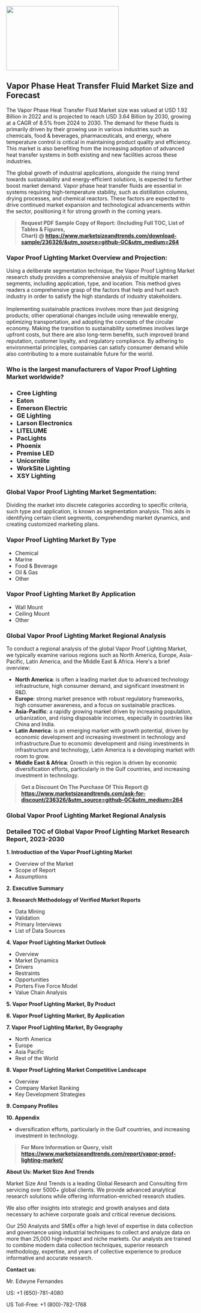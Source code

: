 <p><img class="alignnone size-medium wp-image-20088" src="https://ffe5etoiles.com/wp-content/uploads/2024/12/MST1-300x171.png" alt="" width="300" height="171" /></p><h2>Vapor Phase Heat Transfer Fluid Market Size and Forecast</h2><p>The Vapor Phase Heat Transfer Fluid Market size was valued at USD 1.92 Billion in 2022 and is projected to reach USD 3.64 Billion by 2030, growing at a CAGR of 8.5% from 2024 to 2030. The demand for these fluids is primarily driven by their growing use in various industries such as chemicals, food & beverages, pharmaceuticals, and energy, where temperature control is critical in maintaining product quality and efficiency. This market is also benefiting from the increasing adoption of advanced heat transfer systems in both existing and new facilities across these industries.</p><p>The global growth of industrial applications, alongside the rising trend towards sustainability and energy-efficient solutions, is expected to further boost market demand. Vapor phase heat transfer fluids are essential in systems requiring high-temperature stability, such as distillation columns, drying processes, and chemical reactors. These factors are expected to drive continued market expansion and technological advancements within the sector, positioning it for strong growth in the coming years.</p></p><blockquote id="" class=""><strong>Request PDF Sample Copy of Report: (Including Full TOC, List of Tables &amp; Figures, Chart)&nbsp;@&nbsp;<strong><a href="https://www.marketsizeandtrends.com/download-sample/236326/&utm_source=github-GC&utm_medium=264" target="_blank">https://www.marketsizeandtrends.com/download-sample/236326/&utm_source=github-GC&utm_medium=264</a></strong></strong></blockquote><h3 id="" class="">Vapor Proof Lighting Market&nbsp;Overview and Projection:</h3><p id="" class="">Using a deliberate segmentation technique, the Vapor Proof Lighting Market research study provides a comprehensive analysis of multiple market segments, including application, type, and location. This method gives readers a comprehensive grasp of the factors that help and hurt each industry in order to satisfy the high standards of industry stakeholders. <br /> <br />Implementing sustainable practices involves more than just designing products; other operational changes include using renewable energy, optimizing transportation, and adopting the concepts of the circular economy. Making the transition to sustainability sometimes involves large upfront costs, but there are also long-term benefits, such improved brand reputation, customer loyalty, and regulatory compliance. By adhering to environmental principles, companies can satisfy consumer demand while also contributing to a more sustainable future for the world.</p><h3 id="" class="">Who is the largest manufacturers of&nbsp;Vapor Proof Lighting Market worldwide?</h3><h3 class=""><p><ul><li>Cree Lighting </li><li> Eaton </li><li> Emerson Electric </li><li> GE Lighting </li><li> Larson Electronics </li><li> LITELUME </li><li> PacLights </li><li> Phoenix </li><li> Premise LED </li><li> Unicornlite </li><li> WorkSite Lighting </li><li> XSY Lighting</li></ul></p></h3><h3 id="" class="">Global&nbsp;Vapor Proof Lighting Market Segmentation:</h3><p id="" class="">Dividing the market into discrete categories according to specific criteria, such type and application, is known as segmentation analysis. This aids in identifying certain client segments, comprehending market dynamics, and creating customized marketing plans.</p><h3 id="" class="">Vapor Proof Lighting Market&nbsp;By Type</h3><p><p><ul><li>Chemical</li><li> Marine</li><li> Food & Beverage</li><li> Oil & Gas</li><li> Other</p></li></ul></p></p><h3 id="" class="">Vapor Proof Lighting Market&nbsp;By Application</h3><p class=""><p><ul><li>Wall Mount</li><li> Ceiling Mount</li><li> Other</li></ul></p></p><h3 id="" class="">Global Vapor Proof Lighting Market Regional Analysis</h3><p id="" class="">To conduct a regional analysis of the global Vapor Proof Lighting Market, we typically examine various regions such as North America, Europe, Asia-Pacific, Latin America, and the Middle East &amp; Africa. Here's a brief overview:</p><ul><li><strong>North America</strong>: is often a leading market due to advanced technology infrastructure, high consumer demand, and significant investment in R&amp;D.</li><li><strong>Europe</strong>: strong market presence with robust regulatory frameworks, high consumer awareness, and a focus on sustainable practices.</li><li><strong>Asia-Pacific</strong>: a rapidly growing market driven by increasing population, urbanization, and rising disposable incomes, especially in countries like China and India.</li><li><strong>Latin America</strong>: is an emerging market with growth potential, driven by economic development and increasing investment in technology and infrastructure.Due to economic development and rising investments in infrastructure and technology, Latin America is a developing market with room to grow.</li><li><strong>Middle East &amp; Africa</strong>: Growth in this region is driven by economic diversification efforts, particularly in the Gulf countries, and increasing investment in technology.</li></ul><blockquote id="" class=""><strong>Get a Discount On The Purchase Of This Report @ <strong><a href="https://www.marketsizeandtrends.com/ask-for-discount/236326/&utm_source=github-GC&utm_medium=264" target="_blank">https://www.marketsizeandtrends.com/ask-for-discount/236326/&utm_source=github-GC&utm_medium=264</a></strong></strong></blockquote><h3 id="" class="">Global Vapor Proof Lighting Market Regional Analysis</h3><h3 id="" class="">Detailed TOC of Global Vapor Proof Lighting Market Research Report, 2023-2030</h3><p id="" class=""><strong>1. Introduction of the Vapor Proof Lighting Market</strong></p><ul><li>Overview of the Market</li><li>Scope of Report</li><li>Assumptions</li></ul><p id="" class=""><strong>2. Executive Summary</strong></p><p id="" class=""><strong>3. Research Methodology of Verified Market Reports</strong></p><ul><li>Data Mining</li><li>Validation</li><li>Primary Interviews</li><li>List of Data Sources</li></ul><p id="" class=""><strong>4. Vapor Proof Lighting Market Outlook</strong></p><ul><li>Overview</li><li>Market Dynamics</li><li>Drivers</li><li>Restraints</li><li>Opportunities</li><li>Porters Five Force Model</li><li>Value Chain Analysis</li></ul><p id="" class=""><strong>5. Vapor Proof Lighting Market, By Product</strong></p><p id="" class=""><strong>6. Vapor Proof Lighting Market, By Application</strong></p><p id="" class=""><strong>7. Vapor Proof Lighting Market, By Geography</strong></p><ul><li>North America</li><li>Europe</li><li>Asia Pacific</li><li>Rest of the World</li></ul><p id="" class=""><strong>8. Vapor Proof Lighting Market Competitive Landscape</strong></p><ul><li>Overview</li><li>Company Market Ranking</li><li>Key Development Strategies</li></ul><p id="" class=""><strong>9. Company Profiles</strong></p><p id="" class=""><strong>10. Appendix</strong></p><ul><li>diversification efforts, particularly in the Gulf countries, and increasing investment in technology.</li></ul><blockquote id="" class=""><strong>For More Information or Query, visit <strong><strong><a href="https://www.marketsizeandtrends.com/report/vapor-proof-lighting-market/" target="_blank">https://www.marketsizeandtrends.com/report/vapor-proof-lighting-market/</a></strong></strong></strong></blockquote><p id="" class=""><strong>About Us: Market Size And Trends</strong></p><p id="" class="">Market Size And Trends is a leading Global Research and Consulting firm servicing over 5000+ global clients. We provide advanced analytical research solutions while offering information-enriched research studies.</p><p id="" class="">We also offer insights into strategic and growth analyses and data necessary to achieve corporate goals and critical revenue decisions.</p><p id="" class="">Our 250 Analysts and SMEs offer a high level of expertise in data collection and governance using industrial techniques to collect and analyze data on more than 25,000 high-impact and niche markets. Our analysts are trained to combine modern data collection techniques, superior research methodology, expertise, and years of collective experience to produce informative and accurate research.</p><p id="" class=""><strong>Contact us:</strong></p><p id="" class="">Mr. Edwyne Fernandes</p><p id="" class="">US: +1 (650)-781-4080</p><p id="" class="">US Toll-Free: +1 (800)-782-1768</p>
